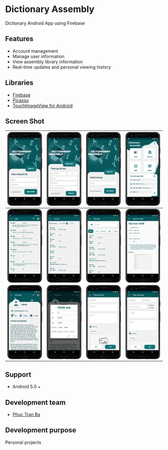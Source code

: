 # Dictionary Assembly

Dictionary Android App using Firebase

## Features 
* Account management
* Manage user information
* View assembly library information
* Real-time updates and personal viewing history

## Libraries 
* [Firebase](https://github.com/firebase/)
* [Picasso](https://github.com/square/picasso)
* [TouchImageView for Android](https://github.com/MikeOrtiz/TouchImageView)

## Screen Shot
| <img src="./ScreenShots/signin.png" width="200"> | <img src="./ScreenShots/signup.png" width="200"> | <img src="./ScreenShots/reset_pass.png" width="200"> |<img src="./ScreenShots/home.png" width="200"> |
| - | - | - | - |
| <img src="./ScreenShots/list.png" width="200"> | <img src="./ScreenShots/history.png" width="200"> | <img src="./ScreenShots/search.png" width="200"> |<img src="./ScreenShots/detail.png" width="200"> |
| <img src="./ScreenShots/profile.png" width="200"> | <img src="./ScreenShots/edit_profile.png" width="200"> | <img src="./ScreenShots/create_1.png" width="200"> |<img src="./ScreenShots/create_2.png" width="200"> |

## Support
* Android 5.0 +

## Development team
* [Phuc Tran Ba](https://github.com/phuctranba)

## Development purpose
Personal projects
